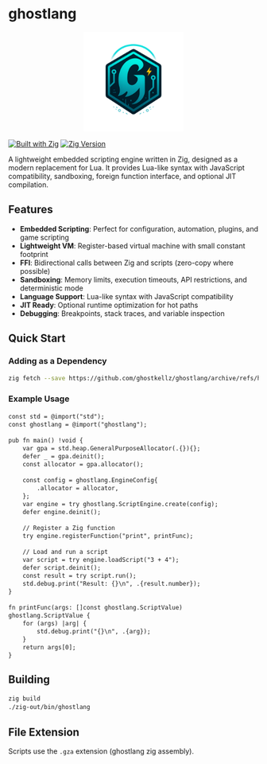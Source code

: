 # ghostlang

<p align="center">
  <img src="assets/icons/ghostlang.png" alt="ghostlang logo" width="200"/>
</p>

[![Built with Zig](https://img.shields.io/badge/built%20with-Zig-orange)](https://ziglang.org/)
[![Zig Version](https://img.shields.io/badge/zig-0.16.0--dev-orange)](https://ziglang.org/download/)

A lightweight embedded scripting engine written in Zig, designed as a modern replacement for Lua. It provides Lua-like syntax with JavaScript compatibility, sandboxing, foreign function interface, and optional JIT compilation.

## Features

- **Embedded Scripting**: Perfect for configuration, automation, plugins, and game scripting
- **Lightweight VM**: Register-based virtual machine with small constant footprint
- **FFI**: Bidirectional calls between Zig and scripts (zero-copy where possible)
- **Sandboxing**: Memory limits, execution timeouts, API restrictions, and deterministic mode
- **Language Support**: Lua-like syntax with JavaScript compatibility
- **JIT Ready**: Optional runtime optimization for hot paths
- **Debugging**: Breakpoints, stack traces, and variable inspection

## Quick Start

### Adding as a Dependency

```bash
zig fetch --save https://github.com/ghostkellz/ghostlang/archive/refs/heads/main.tar.gz
```

### Example Usage

```zig
const std = @import("std");
const ghostlang = @import("ghostlang");

pub fn main() !void {
    var gpa = std.heap.GeneralPurposeAllocator(.{}){};
    defer _ = gpa.deinit();
    const allocator = gpa.allocator();

    const config = ghostlang.EngineConfig{
        .allocator = allocator,
    };
    var engine = try ghostlang.ScriptEngine.create(config);
    defer engine.deinit();

    // Register a Zig function
    try engine.registerFunction("print", printFunc);

    // Load and run a script
    var script = try engine.loadScript("3 + 4");
    defer script.deinit();
    const result = try script.run();
    std.debug.print("Result: {}\n", .{result.number});
}

fn printFunc(args: []const ghostlang.ScriptValue) ghostlang.ScriptValue {
    for (args) |arg| {
        std.debug.print("{}\n", .{arg});
    }
    return args[0];
}
```

## Building

```bash
zig build
./zig-out/bin/ghostlang
```

## File Extension

Scripts use the `.gza` extension (ghostlang zig assembly).

